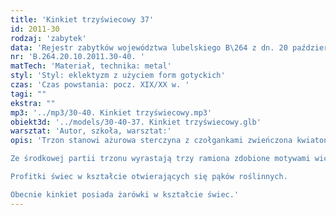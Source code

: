 ```yaml
---
title: 'Kinkiet trzyświecowy 37'
id: 2011-30
rodzaj: 'zabytek'
data: 'Rejestr zabytków województwa lubelskiego B\264 z dn. 20 października 2011 r.'
nr: 'B.264.20.10.2011.30-40. '
matTech: 'Materiał, technika: metal'
styl: 'Styl: eklektyzm z użyciem form gotyckich'
czas: 'Czas powstania: pocz. XIX/XX w. '
tagi: ""
ekstra: ""
mp3: '../mp3/30-40. Kinkiet trzyświecowy.mp3'
obiekt3d: '../models/30-40-37. Kinkiet trzyświecowy.glb'
warsztat: 'Autor, szkoła, warsztat:'
opis: 'Trzon stanowi ażurowa sterczyna z czołgankami zwieńczona kwiatonem.

Ze środkowej partii trzonu wyrastają trzy ramiona zdobione motywami wici roślinnej.

Profitki świec w kształcie otwierających się pąków roślinnych. 

Obecnie kinkiet posiada żarówki w kształcie świec.'
---
```




